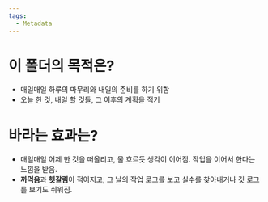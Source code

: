 ```yaml
---
tags:
  - Metadata
---
```

# 이 폴더의 목적은?
* 매일매일 하루의 마무리와 내일의 준비를 하기 위함
* 오늘 한 것, 내일 할 것들, 그 이후의 계획을 적기
# 바라는 효과는?
* 매일매일 어제 한 것을 떠올리고, 물 흐르듯 생각이 이어짐. 작업을 이어서 한다는 느낌을 받음.
* **까먹음**과 **헷갈림**이 적어지고, 그 날의 작업 로그를 보고 실수를 찾아내거나 깃 로그를 보기도 쉬워짐.